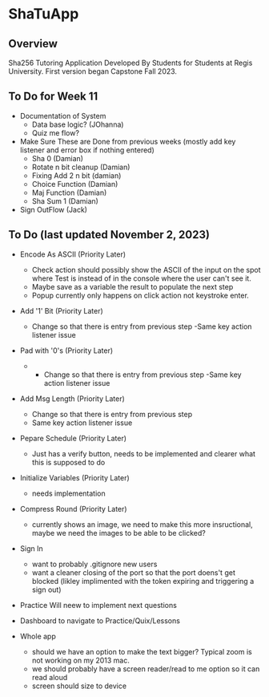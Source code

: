 # ShaTuApp
## Overview
Sha256 Tutoring Application Developed By Students for Students at Regis University. First version began Capstone Fall 2023.

## To Do for Week 11
- Documentation of System
    - Data base logic? (JOhanna)
    - Quiz me flow? 
- Make Sure These are Done from previous weeks (mostly add key listener and error box if nothing entered)
    - Sha 0 (Damian) 
    - Rotate n bit cleanup (Damian)
    - Fixing Add 2 n bit (damian)
    - Choice Function (Damian)
    - Maj Function (Damian)
    - Sha Sum 1 (Damian)
- Sign OutFlow (Jack)

## To Do (last updated November 2, 2023)
- Encode As ASCII (Priority Later)
    - Check action should possibly show the ASCII of the input on the spot where Test is instead of in the console where the user can't see it.
    - Maybe save as a variable the result to populate the next step
    - Popup currently only happens on click action not keystroke enter. 
- Add '1' Bit (Priority Later)
    - Change so that there is entry from previous step
    -Same key action listener issue
- Pad with '0's  (Priority Later)
    - - Change so that there is entry from previous step
    -Same key action listener issue
- Add Msg Length (Priority Later)
    - Change so that there is entry from previous step
    - Same key action listener issue

- Pepare Schedule (Priority Later)
    - Just has a verify button, needs to be implemented and clearer what this is supposed to do
- Initialize Variables (Priority Later)
    - needs implementation
- Compress Round (Priority Later)
    - currently shows an image, we need to make this more insructional, maybe we need the images to be able to be clicked?

- Sign In 
    - want to probably .gitignore new users
    - want a cleaner closing of the port so that the port doens't get blocked (likley implimented with the token expiring and triggering a sign out)

- Practice 
    Will neew to implement next questions 

- Dashboard to navigate to Practice/Quix/Lessons

- Whole app
    - should we have an option to make the text bigger? Typical zoom is not working on my 2013 mac. 
    - we should probably have a screen reader/read to me option so it can read aloud
    - screen should size to device


